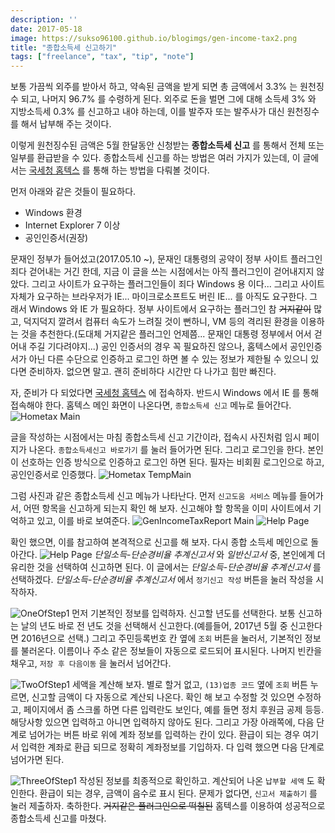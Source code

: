 ```yaml
---
description: ''
date: 2017-05-18
image: https://sukso96100.github.io/blogimgs/gen-income-tax2.png
title: "종합소득세 신고하기"
tags: ["freelance", "tax", "tip", "note"]
---
```

보통 가끔씩 외주를 받아서 하고, 약속된 금액을 받게 되면 총 금액에서 3.3% 는 원천징수 되고, 나머지 96.7% 를 수령하게 된다.
외주로 돈을 벌면 그에 대해 소득세 3% 와 지방소득세 0.3% 를 신고하고 내야 하는데, 이를 발주자 또는 발주사가 대신 원천징수를 해서 납부해 주는 것이다.

이렇게 원천징수된 금액은 5월 한달동안 신청받는 **종합소득세 신고** 를 통해서 전체 또는 일부를 환급받을 수 있다.
종합소득세 신고를 하는 방법은 여러 가지가 있는데, 이 글에서는 [국세청 홈텍스](https://www.hometax.go.kr) 를 통해 하는 방법을 다뤄볼 것이다.

먼저 아래와 같은 것들이 필요하다.

- Windows 환경
- Internet Explorer 7 이상
- 공인인증서(권장)

문재인 정부가 들어섰고(2017.05.10 ~), 문재인 대통령의 공약이 정부 사이트 플러그인 죄다 걷어내는 거긴 한데, 지금 이 글을 쓰는 시점에서는 아직 플러그인이 걷어내지지 않았다. 그리고 사이트가 요구하는 플러그인들이 죄다 Windows 용 이다... 그리고 사이트 자체가 요구하는 브라우저가 IE... 마이크로소프트도 버린 IE... 를 아직도 요구한다. 그래서 Windows 와 IE 가 필요하다. 정부 사이트에서 요구하는 플러그인 참 ~~거지같이~~ 많고, 덕지덕지 깔려서 컴퓨터 속도가 느려질 것이 뻔하니, VM 등의 격리된 환경을 이용하는 것을 추천한다.(도대체 거지같은 플러그인 언제쯤... 문재인 대통령 정부에서 어서 걷어내 주길 기다려야지...) 공인 인증서의 경우 꼭 필요하진 않으나, 홈텍스에서 공인인증서가 아닌 다른 수단으로 인증하고 로그인 하면 볼 수 있는 정보가 제한될 수 있으니 있다면 준비하자. 없으면 말고. 괜히 준비하다 시간만 다 나가고 힘만 빠진다.

자, 준비가 다 되었다면 [국세청 홈텍스](https://www.hometax.go.kr) 에 접속하자. 반드시 Windows 에서 IE 를 통해 접속해야 한다.
홈텍스 메인 화면이 나온다면, `종합소득세 신고` 메뉴로 들어간다.
![Hometax Main](https://sukso96100.github.io/blogimgs/gen-income-tax0.png)

글을 작성하는 시점에서는 마침 종합소득세 신고 기간이라, 접속시 사진처럼 임시 페이지가 나온다. `종합소득세신고 바로가기` 를 눌러 들어가면 된다.
그리고 로그인을 한다. 본인이 선호하는 인증 방식으로 인증하고 로그인 하면 된다. 필자는 비회훤 로그인으로 하고, 공인인증서로 인증했다.
![Hometax TempMain](https://sukso96100.github.io/blogimgs/gen-income-tax1.png)

그럼 사진과 같은 종합소득세 신고 메뉴가 나타난다.
먼저 `신고도움 서비스` 메뉴를 들어가서, 어떤 항목을 신고하게 되는지 확인 해 보자. 신고해야 할 항목을 이미 사이트에서 기억하고 있고, 이를 바로 보여준다.
![GenIncomeTaxReport Main](https://sukso96100.github.io/blogimgs/gen-income-tax2.png)
![Help Page](https://sukso96100.github.io/blogimgs/gen-income-tax3.png)

확인 했으면, 이를 참고하여 본격적으로 신고를 해 보자. 다시 종합 소득세 메인으로 돌아간다.
![Help Page](https://sukso96100.github.io/blogimgs/gen-income-tax4.png)
*단일소득-단순경비율 추계신고서* 와 *일반신고서* 중, 본인에계 더 유리한 것을 선택하여 신고하면 된다.
이 글에서는 *단일소득-단순경비율 추계신고서* 를 선택하겠다. *단일소득-단순경비율 추계신고서* 에서 `정기신고 작성` 버튼을 눌러 작성을 시작하자.

![OneOfStep1](https://sukso96100.github.io/blogimgs/gen-income-tax5.png)
먼저 기본적인 정보를 입력하자. 신고할 년도를 선택한다. 보통 신고하는 날의 년도 바로 전 년도 것을 선택해서 신고한다.(예를들어, 2017년 5월 중 신고한다면 2016년으로 선택.) 그리고 주민등록번호 칸 옆에 `조회` 버튼을 눌러서, 기본적인 정보를 불러온다. 이름이나 주소 같은 정보들이 자동으로 로드되어 표시된다. 나머지 빈칸을 채우고, `저장 후 다음이동` 을 눌러서 넘어간다.

![TwoOfStep1](https://sukso96100.github.io/blogimgs/gen-income-tax6.png)
세액을 계산해 보자. 별로 할거 없고, `(13)업종 코드` 옆에 `조회` 버튼 누르면, 신고할 금액이 다 자동으로 계산되 나온다. 확인 해 보고 수정할 것 있으면 수정하고, 페이지에서 좀 스크롤 하면 다른 입력란도 보인다, 예를 들면 정치 후원금 공제 등등. 해당사항 있으면 입력하고 아니면 입력하지 않아도 된다. 그리고 가장 아래쪽에, 다음 단계로 넘어가는 버튼 바로 위에 계좌 정보를 입력하는 칸이 있다. 환급이 되는 경우 여기서 입력한 계좌로 환급 되므로 정확히 계좌정보를 기입하자. 다 입력 했으면 다음 단계로 넘어가면 된다.

![ThreeOfStep1](https://sukso96100.github.io/blogimgs/gen-income-tax7.png)
작성된 정보를 최종적으로 확인하고. 계산되어 나온 `납부할 세액` 도 확인한다. 환급이 되는 경우, 금액이 음수로 표시 된다.
문제가 없다면, `신고서 제출하기` 를 눌러 제출하자. 축하한다. ~~거지같은 플러그인으로 떡칠된~~ 홈텍스를 이용하여 성공적으로 종합소득세 신고를 마쳤다.
